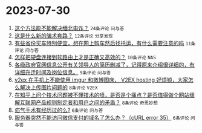# 2023-07-30

1. [这个方法能不能解决缅北电诈？](https://www.v2ex.com/t/960901) `24条评论` `问与答`
1. [这是什么新的骗术套路？](https://www.v2ex.com/t/960909) `12条评论` `分享发现`
1. [有些省份买车特别便宜，想在网上购车然后找托运，有什么需要注意的吗](https://www.v2ex.com/t/960903) `11条评论` `问与答`
1. [怎样把硬盘连接到软路由上才是正确又高效的？](https://www.v2ex.com/t/960902) `10条评论` `NAS`
1. [各级政府官网信息公开有关领导人的简历删减了，记得原来介绍很详细的，有详细升迁时间及岗位信息。](https://www.v2ex.com/t/960919) `9条评论` `问与答`
1. [v2ex 在手机上不能使用 imgur 和微博图床， V2EX hosting 好烦锁，大家怎么解决上传图片问题的](https://www.v2ex.com/t/960913) `8条评论` `V2EX`
1. [在知乎上问个技术问题被不懂技术的喷，是否是个痛点？是否值得做个网站缓解互联网产品规则制定者和用户之间的矛盾？](https://www.v2ex.com/t/960912) `8条评论` `奇思妙想`
1. [疝气手术有经历过的么?](https://www.v2ex.com/t/960915) `6条评论` `问与答`
1. [服务器突然不能访问微信支付的域名了怎么办？（cURL error 35）](https://www.v2ex.com/t/960910) `6条评论` `问与答`
